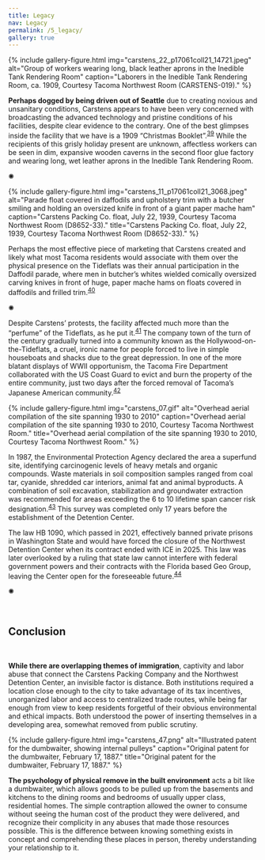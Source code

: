 ```yaml
---
title: Legacy
nav: Legacy
permalink: /5_legacy/
gallery: true
---
```


{% include gallery-figure.html img="carstens_22_p17061coll21_14721.jpeg" alt="Group of workers wearing long, black leather aprons in the Inedible Tank Rendering Room" caption="Laborers in the Inedible Tank Rendering Room, ca. 1909, Courtesy Tacoma Northwest Room (CARSTENS-019)." %}

**Perhaps dogged by being driven out of Seattle** due to creating noxious and unsanitary conditions, Carstens appears to have been very concerned with broadcasting the advanced technology and pristine conditions of his facilities, despite clear evidence to the contrary. One of the best glimpses inside the facility that we have is a 1909 “Christmas Booklet”.<sup>[39](/6_bib/#ref39)</sup> While the recipients of this grisly holiday present are unknown, affectless workers can be seen in dim, expansive wooden caverns in the second floor glue factory and wearing long, wet leather aprons in the Inedible Tank Rendering Room. 

<div class="symbol-container">
    <p class="symbol">&#10042;</p>
</div>

{% include gallery-figure.html img="carstens_11_p17061coll21_3068.jpeg" alt="Parade float covered in daffodils and upholstery trim with a butcher smiling and holding an oversized knife in front of a giant paper mache ham" caption="Carstens Packing Co. float, July 22, 1939, Courtesy Tacoma Northwest Room (D8652-33)." title="Carstens Packing Co. float, July 22, 1939, Courtesy Tacoma Northwest Room (D8652-33)." %}

Perhaps the most effective piece of marketing that Carstens created and likely what most Tacoma residents would associate with them over the physical presence on the Tideflats was their annual participation in the Daffodil parade, where men in butcher’s whites wielded comically oversized carving knives in front of huge, paper mache hams on floats covered in daffodils and frilled trim.<sup>[40](/6_bib/#ref40)</sup>

<div class="symbol-container">
    <p class="symbol">&#10042;</p>
</div>

Despite Carstens’ protests, the facility affected much more than the “perfume” of the Tideflats, as he put it.<sup>[41](/6_bib/#ref41)</sup> The company town of the turn of the century gradually turned into a community known as the Hollywood-on-the-Tideflats, a cruel, ironic name for people forced to live in simple houseboats and shacks due to the great depression. In one of the more blatant displays of WWII opportunism, the Tacoma Fire Department collaborated with the US Coast Guard to evict and burn the property of the entire community, just two days after the forced removal of Tacoma’s Japanese American community.<sup>[42](/6_bib/#ref42)</sup>

{% include gallery-figure.html img="carstens_07.gif" alt="Overhead aerial compilation of the site spanning 1930 to 2010" caption="Overhead aerial compilation of the site spanning 1930 to 2010, Courtesy Tacoma Northwest Room." title="Overhead aerial compilation of the site spanning 1930 to 2010, Courtesy Tacoma Northwest Room." %}

In 1987, the Environmental Protection Agency declared the area a superfund site, identifying carcinogenic levels of heavy metals and organic compounds. Waste materials in soil composition samples ranged from coal tar, cyanide, shredded car interiors, animal fat and animal byproducts. A combination of soil excavation, stabilization and groundwater extraction was recommended for areas exceeding the 6 to 10 lifetime span cancer risk designation.<sup>[43](/6_bib/#ref43)</sup> This survey was completed only 17 years before the establishment of the Detention Center. 

The law HB 1090, which passed in 2021, effectively banned private prisons in Washington State and would have forced the closure of the Northwest Detention Center when its contract ended with ICE in 2025. This law was later overlooked by a ruling that state law cannot interfere with federal government powers and their contracts with the Florida based Geo Group, leaving the Center open for the foreseeable future.<sup>[44](/6_bib/#ref44)</sup>

<div class="symbol-container">
    <p class="symbol">&#10042;</p>
</div>

<br>

## Conclusion

<br>

**While there are overlapping themes of immigration**, captivity and labor abuse that connect the Carstens Packing Company and the Northwest Detention Center, an invisible factor is distance. Both institutions required a location close enough to the city to take advantage of its tax incentives, unorganized labor and access to centralized trade routes, while being far enough from view to keep residents forgetful of their obvious environmental and ethical impacts. Both understood the power of inserting themselves in a developing area, somewhat removed from public scrutiny.

{% include gallery-figure.html img="carstens_47.png" alt="Illustrated patent for the dumbwaiter, showing internal pulleys" caption="Original patent for the dumbwaiter, February 17, 1887." title="Original patent for the dumbwaiter, February 17, 1887." %}

**The psychology of physical remove in the built environment** acts a bit like a dumbwaiter, which allows goods to be pulled up from the basements and kitchens to the dining rooms and bedrooms of usually upper class, residential homes. The simple contraption allowed the owner to consume without seeing the human cost of the product they were delivered, and recognize their complicity in any abuses that made those resources possible. This is the difference between knowing something exists in concept and comprehending these places in person, thereby understanding your relationship to it.

<br>
